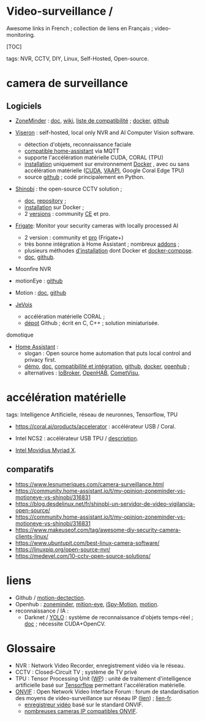 # Video-surveillance / 
Awesome links in French ; collection de liens en Français ; video-monitoring.

[TOC]

tags: NVR,  CCTV, DIY, Linux, Self-Hosted, Open-source.

# camera de surveillance

## Logiciels
- [ZoneMinder](https://zoneminder.com/) : [doc](https://zoneminder.readthedocs.io/), [wiki](https://wiki.zoneminder.com), [liste de compatibilité](https://wiki.zoneminder.com/Hardware_Compatibility_List) ; [docker](https://github.com/ZoneMinder/zmdockerfiles), [github](https://github.com/ZoneMinder/ZoneMinder/)
- [Viseron](https://viseron.netlify.app/) : self-hosted, local only NVR and AI Computer Vision software.
  - détection d'objets, reconnaissance faciale
  - [compatible home-assistant](https://community.home-assistant.io/t/viseron-self-hosted-local-only-nvr-and-ai-computer-vision-software/223152) via MQTT
  - supporte l'accélération matérielle CUDA, CORAL (TPU)
  - [installation](https://viseron.netlify.app/docs/documentation/installation) uniquement sur environnement [Docker](https://hub.docker.com/r/roflcoopter/viseron) , avec ou sans accélération matérielle ([CUDA](https://fr.wikipedia.org/wiki/Compute_Unified_Device_Architecture), [VAAPI](https://fr.wikipedia.org/wiki/Video_Acceleration_API), Google Coral Edge TPU)
  - source [github](https://github.com/roflcoopter/viseron) ; codé principalement en Python.

- [Shinobi](https://shinobi.video/) : the open-source CCTV solution ;
  - [doc](https://docs.shinobi.video/), [repository](https://gitlab.com/Shinobi-Systems/Shinobi) ;
  - [installation](https://docs.shinobi.video/installation/docker) sur Docker ;
  - 2 [versions](https://shinobi.video/pro) : community [CE](https://gitlab.com/Shinobi-Systems/ShinobiCE) et pro.

- [Frigate](https://frigate.video/): Monitor your security cameras with locally processed AI
  - 2 version : community et [pro](https://frigate.video/plus/) (Frigate+)
  - très bonne intégration à Home Assistant ; nombreux [addons](https://www.home-assistant.io/addons/) ; 
  - plusieurs méthodes [d'installation](https://www.home-assistant.io/installation/) dont Docker et [docker-compose](https://www.home-assistant.io/installation/generic-x86-64#docker-compose).
  - [doc](https://docs.frigate.video/), [github](https://github.com/blakeblackshear/frigate). 

- Moonfire NVR
- motionEye : [github](https://github.com/motioneye-project/motioneye)
- Motion : [doc](https://motion-project.github.io/), [github](https://github.com/Motion-Project/motion)
- [JeVois](http://jevois.org/)
  - accélération matérielle CORAL ;
  - [dépot](https://github.com/jevois/jevois) Github ; écrit en C, C++ ; solution miniaturisée.


domotique

- [Home Assistant](https://www.home-assistant.io/) : 
  - slogan : Open source home automation that puts local control and privacy first. 
  - [démo](https://demo.home-assistant.io/), [doc](https://www.home-assistant.io/docs/), [compatibilité et intégration](https://www.home-assistant.io/integrations/), [github](https://github.com/home-assistant), [docker](https://hub.docker.com/r/homeassistant/home-assistant), [openhub](https://www.openhub.net/p/home-assistant) ;
  - alternatives : [IoBroker](https://www.iobroker.net/), [OpenHAB](https://www.openhab.org/), [CometVisu](https://www.cometvisu.org/), 

# accélération matérielle

tags: Intelligence Artificielle, réseau de neuronnes, Tensorflow, TPU

- https://coral.ai/products/accelerator : accélérateur USB / Coral.

- Intel NCS2 : accélérateur USB TPU / [description](https://www.lemondeinformatique.fr/actualites/lire-intel-sort-son-deuxieme-neural-compute-stick-73430.html).

- [Intel Movidius Myriad X](https://www.intel.fr/content/www/fr/fr/products/details/processors/movidius-vpu/movidius-myriad-x.html).

## comparatifs
- https://www.lesnumeriques.com/camera-surveillance.html
- https://community.home-assistant.io/t/my-opinion-zoneminder-vs-motioneye-vs-shinobi/316831
- https://blog.desdelinux.net/fr/shinobi-un-servidor-de-video-vigilancia-open-source/
- https://community.home-assistant.io/t/my-opinion-zoneminder-vs-motioneye-vs-shinobi/316831
- https://www.makeuseof.com/tag/awesome-diy-security-camera-clients-linux/
- https://www.ubuntupit.com/best-linux-camera-software/
- https://linuxpip.org/open-source-nvr/
- https://medevel.com/10-cctv-open-source-solutions/

# liens
- Github / [motion-dectection](https://github.com/topics/motion-detection).
- Openhub : [zoneminder](https://www.openhub.net/p/zoneminder), [mition-eye](https://www.openhub.net/p/motioneye), [iSpy-Motion](https://www.openhub.net/p/ispysoftware), [motion](https://www.openhub.net/p/Motion).
- reconnaissance / IA :
  - Darknet / [YOLO](https://pjreddie.com/darknet/yolo/) : système de reconnaissance d'objets temps-réel ; [doc](https://thedatafrog.com/fr/articles/object-detection-darknet/) ; nécessite CUDA+OpenCV.


# Glossaire
- NVR : Network Video Recorder, enregistrement vidéo via le réseau.
- CCTV : Closed-Circuit TV ; système de TV privé
- TPU : Tensor Processing Unit ([WP](https://fr.wikipedia.org/wiki/Tensor_Processing_Unit)) : unité de traitement d'intelligence artificielle basé sur [Tensorflow](https://fr.wikipedia.org/wiki/TensorFlow) permettant l'accélération matérielle.
- [ONVIF](https://en.wikipedia.org/wiki/ONVIF) : Open Network Video Interface Forum : forum de standardisation des moyens de video-surveillance sur réseau IP ([lien](https://www.onvif.org/)) ; [lien-fr](https://camera-videosurveillance.fr/blog/143_Qu-est-ce-que-le-protocole-onvif.html).
  - [enregistreur vidéo](https://fr.aliexpress.com/item/1005004317130185.html) basé sur le standard ONVIF.
  - [nombreuses cameras IP compatibles ONVIF](https://fr.aliexpress.com/premium/onvif.html).
